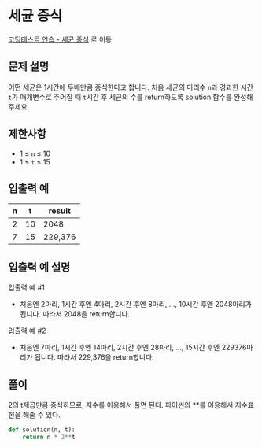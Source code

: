 # 세균 증식

[코딩테스트 연습 - 세균 증식][1] 로 이동

## 문제 설명

어떤 세균은 1시간에 두배만큼 증식한다고 합니다. 처음 세균의 마리수 `n`과 경과한 시간 `t`가 매개변수로 주어질 때 `t`시간 후 세균의 수를 return하도록 solution 함수를 완성해주세요.

## 제한사항

- 1 ≤ `n` ≤ 10
- 1 ≤ `t` ≤ 15

## 입출력 예

| n   | t   | result  |
| --- | --- | ------- |
| 2   | 10  | 2048    |
| 7   | 15  | 229,376 |

## 입출력 예 설명

입출력 예 #1

- 처음엔 2마리, 1시간 후엔 4마리, 2시간 후엔 8마리, ..., 10시간 후엔 2048마리가 됩니다. 따라서 2048을 return합니다.

입출력 예 #2

- 처음엔 7마리, 1시간 후엔 14마리, 2시간 후엔 28마리, ..., 15시간 후엔 229376마리가 됩니다. 따라서 229,376을 return합니다.

## 풀이

2의 t제곱만큼 증식하므로, 지수를 이용해서 풀면 된다.
파이썬의 \*\*를 이용해서 지수표현을 해줄 수 있다.

```python
def solution(n, t):
    return n * 2**t
```

[1]: https://school.programmers.co.kr/learn/courses/30/lessons/120910
